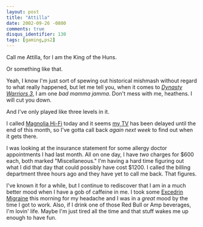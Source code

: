 ```yaml
---
layout: post
title: "Attilla"
date: 2002-09-26 -0800
comments: true
disqus_identifier: 130
tags: [gaming,ps2]
---
```

Call me Attilla, for I am the King of the Huns.

 Or something like that.

 Yeah, I know I'm just sort of spewing out historical mishmash without
regard to what really happened, but let me tell you, when it comes to
[*Dynasty Warriors
3*](http://www.amazon.com/exec/obidos/ASIN/B00005RL4E/mhsvortex), I am
one *bad mamma jamma*. Don't mess with me, heathens. I will cut you
down.

 And I've only played like three levels in it.

 I called [Magnolia Hi-Fi](http://www.magnoliahifi.com/) today and it
seems [my
TV](http://www.sonystyle.com/home/item.jsp?itemid=50911&hierc=9685x9800x9801&catid=)
has been delayed until the end of this month, so I've gotta call back
*again next week* to find out when it gets there.

 I was looking at the insurance statement for some allergy doctor
appointments I had last month. All on one day, I have *two* charges for
\$600 each, both marked "Miscellaneous." I'm having a hard time figuring
out what I did that day that could possibly have cost \$1200. I called
the billing department three hours ago and they have yet to call me
back. That figures.

 I've known it for a while, but I continue to rediscover that I am in a
much better mood when I have a gob of caffeine in me. I took some
[Excedrin
Migraine](http://www.excedrin.com/8_product_info/8-2a_emlabel.html) this
morning for my headache and I was in a *great* mood by the time I got to
work. Also, if I drink one of those Red Bull or Amp beverages, I'm
lovin' life. Maybe I'm just tired all the time and that stuff wakes me
up enough to have fun.
